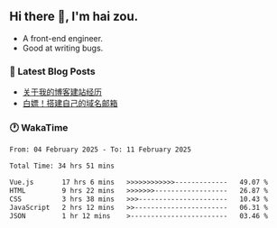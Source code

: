 ## Hi there 👋, I'm hai zou.

- A front-end engineer.
- Good at writing bugs.

### 📖 Latest Blog Posts
<!-- BLOG-POST-LIST:START -->
- [关于我的博客建站经历](https://www.izou.top/2025/01/blog-site-build/)
- [白嫖！搭建自己的域名邮箱](https://www.izou.top/2025/01/domain-mail/)
<!-- BLOG-POST-LIST:END -->

### 🕐 WakaTime
<!--START_SECTION:waka-->

```txt
From: 04 February 2025 - To: 11 February 2025

Total Time: 34 hrs 51 mins

Vue.js       17 hrs 6 mins   >>>>>>>>>>>>-------------   49.07 %
HTML         9 hrs 22 mins   >>>>>>>------------------   26.87 %
CSS          3 hrs 38 mins   >>>----------------------   10.43 %
JavaScript   2 hrs 12 mins   >>-----------------------   06.31 %
JSON         1 hr 12 mins    >------------------------   03.46 %
```

<!--END_SECTION:waka-->
